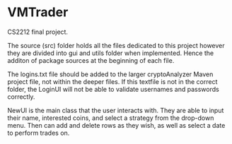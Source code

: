 # VMTrader
CS2212 final project.

The source (src) folder holds all the files dedicated to this project however they are divided into gui and utils folder when implemented.
Hence the additon of package sources at the beginning of each file. 

The logins.txt file should be added to the larger cryptoAnalyzer Maven project file, not within the deeper files. If this textfile is not in the correct folder, the LoginUI will not be able to validate usernames and passwords correctly.

NewUI is the main class that the user interacts with. They are able to input their name, interested coins, and select a strategy from the drop-down menu. Then can add and delete rows as they wish, as well as select a date to perform trades on.
